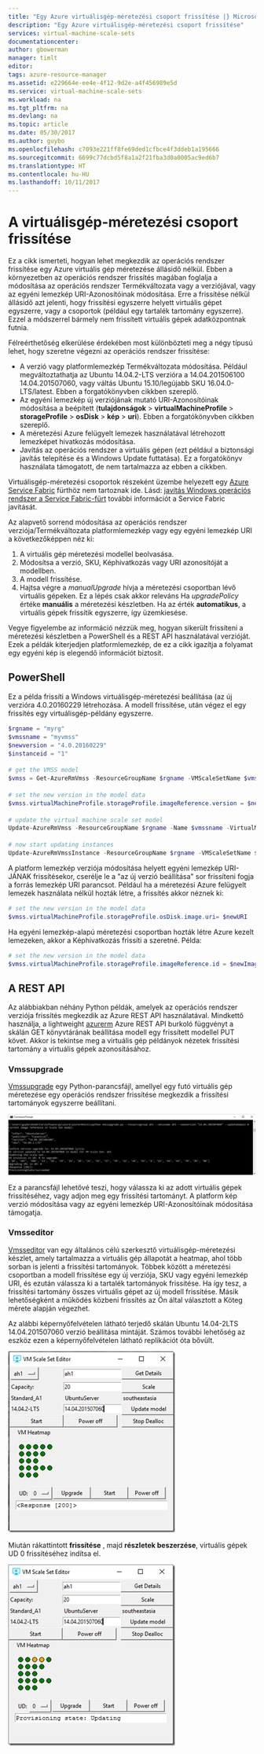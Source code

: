 ```yaml
---
title: "Egy Azure virtuálisgép-méretezési csoport frissítése |} Microsoft Docs"
description: "Egy Azure virtuálisgép-méretezési csoport frissítése"
services: virtual-machine-scale-sets
documentationcenter: 
author: gbowerman
manager: timlt
editor: 
tags: azure-resource-manager
ms.assetid: e229664e-ee4e-4f12-9d2e-a4f456989e5d
ms.service: virtual-machine-scale-sets
ms.workload: na
ms.tgt_pltfrm: na
ms.devlang: na
ms.topic: article
ms.date: 05/30/2017
ms.author: guybo
ms.openlocfilehash: c7093e221ff8fe69ded1cfbce4f3ddeb1a195666
ms.sourcegitcommit: 6699c77dcbd5f8a1a2f21fba3d0a0005ac9ed6b7
ms.translationtype: HT
ms.contentlocale: hu-HU
ms.lasthandoff: 10/11/2017
---
```

# <a name="upgrade-a-virtual-machine-scale-set"></a>A virtuálisgép-méretezési csoport frissítése
Ez a cikk ismerteti, hogyan lehet megkezdik az operációs rendszer frissítése egy Azure virtuális gép méretezése állásidő nélkül. Ebben a környezetben az operációs rendszer frissítés magában foglalja a módosítása az operációs rendszer Termékváltozata vagy a verziójával, vagy az egyéni lemezkép URI-Azonosítóinak módosítása. Erre a frissítése nélkül állásidő azt jelenti, hogy frissítési egyszerre helyett virtuális gépet egyszerre, vagy a csoportok (például egy tartalék tartomány egyszerre). Ezzel a módszerrel bármely nem frissített virtuális gépek adatközpontnak futnia.

Félreérthetőség elkerülése érdekében most különbözteti meg a négy típusú lehet, hogy szeretne végezni az operációs rendszer frissítése:

* A verzió vagy platformlemezkép Termékváltozata módosítása. Például megváltoztathatja az Ubuntu 14.04.2-LTS verzióra a 14.04.201506100 14.04.201507060, vagy váltás Ubuntu 15.10/legújabb SKU 16.04.0-LTS/latest. Ebben a forgatókönyvben cikkben szereplő.
* Az egyéni lemezkép új verziójának mutató URI-Azonosítóinak módosítása a beépített (**tulajdonságok** > **virtualMachineProfile** > **storageProfile** > **osDisk** > **kép** > **uri**). Ebben a forgatókönyvben cikkben szereplő.
* A méretezési Azure felügyelt lemezek használatával létrehozott lemezképet hivatkozás módosítása.
* Javítás az operációs rendszer a virtuális gépen (ezt például a biztonsági javítás telepítése és a Windows Update futtatása). Ez a forgatókönyv használata támogatott, de nem tartalmazza az ebben a cikkben.

Virtuálisgép-méretezési csoportok részeként üzembe helyezett egy [Azure Service Fabric](https://azure.microsoft.com/services/service-fabric/) fürthöz nem tartoznak ide. Lásd: [javítás Windows operációs rendszer a Service Fabric-fürt](https://docs.microsoft.com/en-us/azure/service-fabric/service-fabric-patch-orchestration-application) további információt a Service Fabric javítását.

Az alapvető sorrend módosítása az operációs rendszer verziója/Termékváltozata platformlemezkép vagy egy egyéni lemezkép URI a következőképpen néz ki:

1. A virtuális gép méretezési modellel beolvasása.
2. Módosítsa a verzió, SKU, Képhivatkozás vagy URI azonosítóját a modellben.
3. A modell frissítése.
4. Hajtsa végre a *manualUpgrade* hívja a méretezési csoportban lévő virtuális gépeken. Ez a lépés csak akkor releváns Ha *upgradePolicy* értéke **manuális** a méretezési készletben. Ha az érték **automatikus**, a virtuális gépek frissítik egyszerre, így üzemkiesése.

Vegye figyelembe az információ nézzük meg, hogyan sikerült frissíteni a méretezési készletben a PowerShell és a REST API használatával verzióját. Ezek a példák kiterjedjen platformlemezkép, de ez a cikk igazítja a folyamat egy egyéni kép is elegendő információt biztosít.

## <a name="powershell"></a>PowerShell
Ez a példa frissíti a Windows virtuálisgép-méretezési beállítása (az új verzióra 4.0.20160229 létrehozása. A modell frissítése, után végez el egy frissítés egy virtuálisgép-példány egyszerre.

```powershell
$rgname = "myrg"
$vmssname = "myvmss"
$newversion = "4.0.20160229"
$instanceid = "1"

# get the VMSS model
$vmss = Get-AzureRmVmss -ResourceGroupName $rgname -VMScaleSetName $vmssname

# set the new version in the model data
$vmss.virtualMachineProfile.storageProfile.imageReference.version = $newversion

# update the virtual machine scale set model
Update-AzureRmVmss -ResourceGroupName $rgname -Name $vmssname -VirtualMachineScaleSet $vmss

# now start updating instances
Update-AzureRmVmssInstance -ResourceGroupName $rgname -VMScaleSetName $vmssname -InstanceId $instanceId
```

A platform lemezkép verziója módosítása helyett egyéni lemezkép URI-JÁNAK frissítésekor, cserélje le a "az új verzió beállítása" sor frissíteni fogja a forrás lemezkép URI parancsot. Például ha a méretezési Azure felügyelt lemezek használata nélkül hozták létre, a frissítés akkor néznek ki:

```powershell
# set the new version in the model data
$vmss.virtualMachineProfile.storageProfile.osDisk.image.uri= $newURI
```

Ha egyéni lemezkép-alapú méretezési csoportban hozták létre Azure kezelt lemezeken, akkor a Képhivatkozás frissíti a szeretné. Példa:

```powershell
# set the new version in the model data
$vmss.virtualMachineProfile.storageProfile.imageReference.id = $newImageReference
```

## <a name="the-rest-api"></a>A REST API
Az alábbiakban néhány Python példák, amelyek az operációs rendszer verziója frissítés megkezdik az Azure REST API használatával. Mindkettő használja, a lightweight [azurerm](https://pypi.python.org/pypi/azurerm) Azure REST API burkoló függvényt a skálán GET könyvtárának beállítása modell egy frissített modellel PUT követ. Akkor is tekintse meg a virtuális gép példányok nézetek frissítési tartomány a virtuális gépek azonosításához.

### <a name="vmssupgrade"></a>Vmssupgrade
 [Vmssupgrade](https://github.com/gbowerman/vmsstools) egy Python-parancsfájl, amellyel egy futó virtuális gép méretezése egy operációs rendszer frissítése megkezdik a frissítési tartományok egyszerre beállítani.

![A virtuális gépek vagy egy frissítési tartományt Vmssupgrade parancsfájl](./media/virtual-machine-scale-sets-upgrade-scale-set/vmssupgrade-screenshot.png)

Ez a parancsfájl lehetővé teszi, hogy válassza ki az adott virtuális gépek frissítéséhez, vagy adjon meg egy frissítési tartományt. A platform kép verzió módosítása vagy az egyéni lemezkép URI-Azonosítóinak módosítása támogatja.

### <a name="vmsseditor"></a>Vmsseditor
[Vmsseditor](https://github.com/gbowerman/vmssdashboard) van egy általános célú szerkesztő virtuálisgép-méretezési készlet, amely tartalmazza a virtuális gép állapotát a heatmap, ahol több sorban is jelenti a frissítési tartományok. Többek között a méretezési csoportban a modell frissítése egy új verziója, SKU vagy egyéni lemezkép URI, és ezután válassza ki a tartalék tartományok frissítése. Ha így tesz, a frissítési tartomány összes virtuális gépet az új modell frissítése. Másik lehetőségként a működés közbeni frissítés az Ön által választott a Köteg mérete alapján végezhet.  

Az alábbi képernyőfelvételen látható terjedő skálán Ubuntu 14.04-2LTS 14.04.201507060 verzió beállítása mintáját. Számos további lehetőség az eszköz ezen a képernyőfelvételen látható replikációt óta bővült.

![A skála Ubuntu 14.04-2LTS beállítása Vmsseditor modell](./media/virtual-machine-scale-sets-upgrade-scale-set/vmssEditor1.png)

Miután rákattintott **frissítése** , majd **részletek beszerzése**, virtuális gépek UD 0 frissítéséhez indítsa el.

![Vmsseditor ábrázoló frissítése folyamatban](./media/virtual-machine-scale-sets-upgrade-scale-set/vmssEditor2.png)

